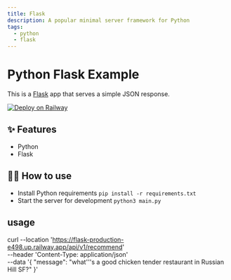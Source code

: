 ```yaml
---
title: Flask
description: A popular minimal server framework for Python
tags:
  - python
  - flask
---
```


# Python Flask Example

This is a [Flask](https://flask.palletsprojects.com/en/1.1.x/) app that serves a simple JSON response.

[![Deploy on Railway](https://railway.app/button.svg)](https://railway.app/new/template/zUcpux)

## ✨ Features

- Python
- Flask

## 💁‍♀️ How to use

- Install Python requirements `pip install -r requirements.txt`
- Start the server for development `python3 main.py`

## usage
curl --location 'https://flask-production-e498.up.railway.app/api/v1/recommend' \
--header 'Content-Type: application/json' \
--data '{
    "message": "what'\''s a good chicken tender restaurant in Russian Hill SF?"
}'